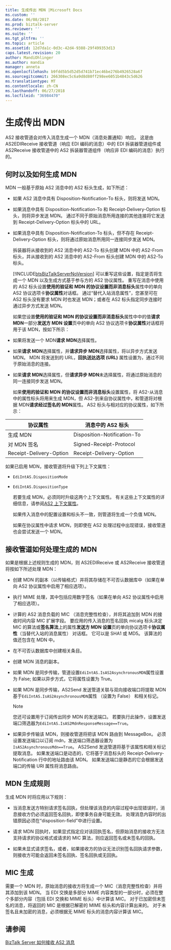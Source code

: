 ```yaml
---
title: 生成传出 MDN |Microsoft Docs
ms.custom: ''
ms.date: 06/08/2017
ms.prod: biztalk-server
ms.reviewer: ''
ms.suite: ''
ms.tgt_pltfrm: ''
ms.topic: article
ms.assetid: 12d7da1c-0d3c-42d4-9388-29f499353d13
caps.latest.revision: 20
author: MandiOhlinger
ms.author: mandia
manager: anneta
ms.openlocfilehash: b9fdd5b5d52d5d741b71ec46be276b4926528a67
ms.sourcegitcommit: 266308ec5c6a9d8d80ff298ee6051b4843c5d626
ms.translationtype: MT
ms.contentlocale: zh-CN
ms.lasthandoff: 06/27/2018
ms.locfileid: "36984470"
---
```

# <a name="generating-an-outgoing-mdn"></a>生成传出 MDN
AS2 接收管道会对传入消息生成一个 MDN（消息处置通知）响应。 这是由 AS2EDIReceive 接收管道（响应 EDI 编码的消息）中的 EDI 拆装器管道组件或 AS2Receive 接收管道中的 AS2 拆装器管道组件（响应非 EDI 编码的消息）执行的。  
  
## <a name="when-and-how-an-mdn-is-generated"></a>何时以及如何生成 MDN  
 MDN 一般基于原始 AS2 消息中的 AS2 标头生成，如下所述：  
  
- 如果 AS2 消息中具有 Disposition-Notification-To 标头，则将发送 MDN。  
  
- 如果消息中具有 Disposition-Notification-To 和 Receipt-Delivery-Option 标头，则将异步发送 MDN。 通过不同于原始消息所用连接的其他连接将它发送到 Receipt-Delivery-Option 标头中的 URL。  
  
- 如果消息中具有 Disposition-Notification-To 标头，但不存在 Receipt-Delivery-Option 标头，则将通过原始消息所用同一连接同步发送 MDN。  
  
  拆装器将从接收到的 AS2 消息中的 AS2-To 标头创建 MDN 中的 AS2-From 标头，并从接收到的 AS2 消息中的 AS2-From 标头创建 MDN 中的 AS2-To 标头。  
  
  [!INCLUDE[btsBizTalkServerNoVersion](../includes/btsbiztalkservernoversion-md.md)] 可以重写这些设置，指定是否将生成一个 MDN 以及生成方式基于参与方的 AS2 协议属性。 重写在消息中使用的 AS2 标头设置**使用的验证和 MDN 的协议设置而非消息标头**属性中的单向 AS2 协议选项卡**协议属性**对话框。 通过“替代入站消息属性”，您甚至可在 AS2 标头没有要求 MDN 时也发送 MDN；或者在 AS2 标头指定同步连接时通过异步方式发送 MDN。  
  
  如果您设置**使用的验证和 MDN 的协议设置而非消息标头**属性中中的值**请求 MDN**一部分**发送方 MDN 设置**页中的单向 AS2 协议选项卡**协议属性**对话框将用于该 MDN，按如下所示：  
  
- 如果将发送一个 MDN**请求 MDN**选择属性。  
  
- 如果**请求 MDN**选择属性，并**请求异步 MDN**选择属性，将以异步方式发送 MDN。 MDN 将发送到的 URL，**回执送达选项 (URL)** 属性设置为，通过不同于原始消息的连接。  
  
- 如果**请求 MDN**选择属性，但**请求异步 MDN**未选择属性，将通过原始消息的同一连接同步发送 MDN。  
  
  如果**使用的验证和 MDN 的协议设置而非消息标头**设置属性，将 AS2-从消息中的属性标头将用来生成 MDN，但 AS2-到来自协议属性中，和管道将对根据 MDN**请求经过签名的 MDN**属性。 AS2 标头与相对应的协议属性，如下所示：  
  
|协议属性|消息中的 AS2 标头|  
|------------------------|-------------------------------|  
|生成 MDN|Disposition-Notification-To|  
|对 MDN 签名|Signed-Receipt-Protocol|  
|Receipt-Delivery-Option|Receipt-Delivery-Option|  
  
 如果已启用 MDN，接收管道将升级下列上下文属性：  
  
- `EdiIntAS.DispositionMode`  
  
- `EdiIntAS.DispositionType`  
  
  若要生成 MDN，必须同时升级这两个上下文属性。 有关这些上下文属性的详细信息，请参阅[AS2 上下文属性](../core/as2-context-properties.md)。  
  
  如果传入消息中的配置设置和标头不一致，则管道将生成一个负值 MDN。  
  
  如果在协议属性中请求 MDN，则即使在 AS2 处理过程中出现错误，接收管道也会尝试发送一个 MDN。  
  
## <a name="how-the-receive-pipeline-processes-a-generated-mdn"></a>接收管道如何处理生成的 MDN  
 如果是根据上述规则生成的 MDN，则 AS2EDIReceive 或 AS2Receive 接收管道将按如下所述处理 MDN：  
  
-   创建 MDN 的副本（以传输格式）并将其存储在不可否认数据库中（如果在单向 AS2 协议属性中启用了相应选项）。  
  
-   执行 MIME 处理，其中包括应用数字签名（如果在单向 AS2 协议属性中启用了相应选项）。  
  
-   计算的 AS2 消息负载的 MIC （消息完整性检查），并将其追加到 MDN 的接收时间内容 MIC 扩展字段。 要应用的传入消息的签名回执 micalg 标头决定 MIC 的算法或**签名算法**上的属性**发送方 MDN 设置**页的单向协议选项卡**协议属性**（当替代入站的消息属性） 对话框。 它可以是 SHA1 或 MD5。 该算法的值还包含在 MDN 中。  
  
-   在不可否认数据库中创建相关条目。  
  
-   创建 MDN 消息的副本。  
  
-   如果 MDN 是同步传输，管道设置`EdiIntAS.IsAS2AsynchronousMDN`属性设置为 False; 如果以异步方式，它将属性设置为 True。  
  
-   如果 MDN 是同步传输，AS2Send 发送管道关联与双向接收端口将提取 MDN 基于`EdiIntAS.IsAS2AsynchronousMDN`属性 （设置为 False） 和相关标记。  
  
    > [!NOTE]
    >  您还可设置用于订阅传出同步 MDN 的发送端口。 若要执行此操作，设置发送端口筛选器为`EdiIntAS.IsAS2MdnResponseMessage==True`。  
  
-   如果异步传输该 MDN，则接收管道将把该 MDN 路由到 MessageBox。 必须设置发送端口以订阅 mdn，发送端口筛选器设置为`IsAS2AsynchronousMdn==True`。 AS2Send 发送管道将基于该属性和相关标记提取消息。 如果发送端口是动态的，它将基于消息标头的 Receipt-Delivery-Notification 行中的地址路由该 MDN。 如果发送端口是静态的它会根据发送端口的传输 URI 属性将消息路由。  
  
## <a name="mdn-generation-rules"></a>MDN 生成规则  
 生成 MDN 时将应用以下规则：  
  
-   当消息发送方特别请求签名回执，但处理该消息的内容过程中出现错误时，消息接收方仍必须返回签名回执，即使事务自身可能无效。 处理消息内容时的出错原因必须在“disposition-field”中进行设置。  
  
-   请求 MDN 回执时，如果显式指定应对该回执签名，但原始消息的接收方无法支持请求的协议格式或请求的 MIC 算法，则应返回签名或未签名的回执。  
  
-   如果未显式请求签名，或者，如果接收方的协议无法识别签名回执请求参数，则接收方可能会返回未签名回执、签名回执或无回执。  
  
## <a name="mic-generation"></a>MIC 生成  
 需要一个 MDN 时，原始消息的接收方将生成一个 MIC（消息完整性检查）并将其添加到该 MDN。 当 EDI 交换是多部分 MIME 内容类型的一部分时，必须在整个多部分内容（包括 EDI 交换和 MIME 标头）中计算该 MIC。 对于已加密但未签名的消息，将返回的 MIC 是根据已解密的 MIME 标头和内容计算出来的。 对于未签名且未加密的消息，必须根据无 MIME 标头的消息内容计算该 MIC。  
  
## <a name="see-also"></a>请参阅  
 [BizTalk Server 如何接收 AS2 消息](../core/how-biztalk-server-receives-as2-messages.md)